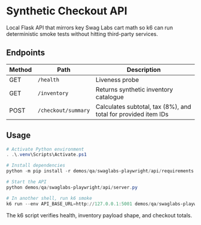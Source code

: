# Synthetic Checkout API

Local Flask API that mirrors key Swag Labs cart math so k6 can run deterministic smoke tests without hitting third-party services.

## Endpoints

| Method | Path | Description |
|--------|------|-------------|
| GET | `/health` | Liveness probe |
| GET | `/inventory` | Returns synthetic inventory catalogue |
| POST | `/checkout/summary` | Calculates subtotal, tax (8%), and total for provided item IDs |

## Usage

```powershell
# Activate Python environment
. .\.venv\Scripts\Activate.ps1

# Install dependencies
python -m pip install -r demos/qa/swaglabs-playwright/api/requirements.txt

# Start the API
python demos/qa/swaglabs-playwright/api/server.py

# In another shell, run k6 smoke
k6 run --env API_BASE_URL=http://127.0.0.1:5001 demos/qa/swaglabs-playwright/api/smoke.js
```

The k6 script verifies health, inventory payload shape, and checkout totals.
